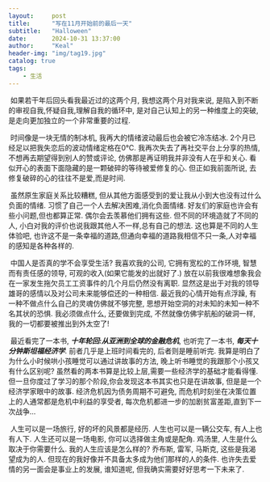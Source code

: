 ```yaml
---
layout:     post
title:      "写在11月开始前的最后一天"
subtitle:   "Halloween"
date:       2024-10-31 13:37:00
author:     "Keal"
header-img: "img/tag19.jpg"
catalog: true
tags:
    - 生活
---
```

​		如果若干年后回头看我最近过的这两个月, 我想这两个月对我来说, 是陷入到不断的审视自我,怀疑自我,理解自我的循环中, 是对自己认知上的另一种维度上的突破, 是走向更加独立的一个非常重要的过程.

​		时间像是一块无情的制冰机, 我再大的情绪波动最后也会被它冷冻结冰. 2个月已经足以把我失恋后的波动情绪定格在0℃. 我再次失去了再社交平台上分享的热情, 不想再去期望得到别人的赞或评论, 仿佛那是再证明我并非没有人在乎和关心.  看似开心的表面下面隐藏的是一颗破碎的等待被爱修复的心. 但正如我前面所说, 去修复破碎的心的往往不是爱,而是时间.

​		虽然原生家庭关系比较糟糕, 但从其他方面感受到的爱让我从小到大也没有过什么负面的情绪. 习惯了自己一个人去解决困难,消化负面情绪. 好友们的家庭也许会有些小问题,但也都算正常. 偶尔会去羡慕他们拥有这些. 但不同的环境造就了不同的人, 小白对我的评价也说我跟其他人不一样,总有自己的想法. 这也算是不同的人生体验吧, 也许这不是一条幸福的道路,但通向幸福的道路我相信不只一条,人对幸福的感知是各种各样的.

​		中国人是否真的学不会享受生活?  我喜欢我的公司, 它拥有宽松的工作环境, 智慧而有责任感的领导, 可观的收入(如果它能发的出就好了.) 放在以前我很难想象我会在一家发生拖欠员工工资事件的几个月后仍然没有离职. 显然这是出于对我的领导雄哥的感情以及对公司未来能够偿还的一种相信. 最近我的心情开始有点浮躁, 有一种不做点什么自己的灵魂仿佛就不够完整, 思想开始空洞的对未知的未知一种不名其状的恐惧. 我必须做点什么, 还要做到完成, 不然就像仿佛宇航船的破洞一样, 我的一切都要被推出到外太空了!

​		最近看完了一本书,   ***十年轮回:从亚洲到全球的金融危机***, 也听完了一本书, ***每天十分钟斯坦福经济学***. 前者几乎是上班时间看完的, 后者则是睡前听完. 我算是明白了为什么小时候哄小孩睡觉可以通过讲故事的方法, 晚上听书睡觉的我跟那个小孩又有什么区别呢? 虽然看的两本书算是比较上层,需要一些经济学的基础才能看得懂. 但一旦你度过了学习的那个阶段,你会发现这本书其实也只是在讲故事, 但是是一个经济学家眼中的故事. 经济危机因为债务周期不可避免, 而危机时刻坐在决策位置上的人通常都是危机中利益的享受者, 每次危机都进一步的加剧贫富差距,直到下一次战争...

​		人生可以是一场旅行, 好的坏的风景都是经历. 人生也可以是一辆公交车, 有人上也有人下. 人生还可以是一场电影, 你可以选择做主角或是配角. 鸡汤里, 人生是什么取决于你需要什么. 我的人生应该是怎么样的? 乔布斯, 雷军, 马斯克, 这些是我渴望成为的人. 但现在的我好像并不具备太多成为他们那样的人的条件. 也许失去爱情的另一面会是事业上的发展, 谁知道呢, 但我确实需要好好思考一下未来了.
